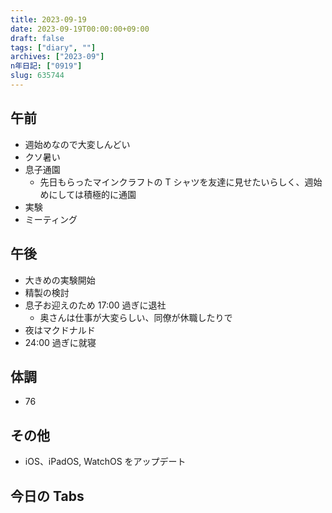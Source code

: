 ```yaml
---
title: 2023-09-19
date: 2023-09-19T00:00:00+09:00
draft: false
tags: ["diary", ""]
archives: ["2023-09"]
n年日記: ["0919"]
slug: 635744
---
```


## 午前

- 週始めなので大変しんどい
- クソ暑い
- 息子通園
  - 先日もらったマインクラフトの T シャツを友達に見せたいらしく、週始めにしては積極的に通園
- 実験
- ミーティング

## 午後

- 大きめの実験開始
- 精製の検討
- 息子お迎えのため 17:00 過ぎに退社
  - 奥さんは仕事が大変らしい、同僚が休職したりで
- 夜はマクドナルド
- 24:00 過ぎに就寝

## 体調

- 76

## その他

- iOS、iPadOS, WatchOS をアップデート

## 今日の Tabs
